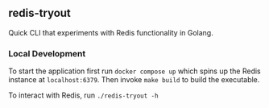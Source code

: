 ## redis-tryout

Quick CLI that experiments with Redis functionality in Golang.

### Local Development

To start the application first run `docker compose up` which spins up the Redis instance at
`localhost:6379`. Then invoke `make build` to build the executable.

To interact with Redis, run `./redis-tryout -h`

